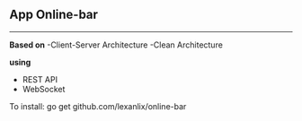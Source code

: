 ## App Online-bar
----

**Based on** 
-Client-Server Architecture
-Clean Architecture

**using**
- REST API
- WebSocket

To install:
go get github.com/lexanlix/online-bar